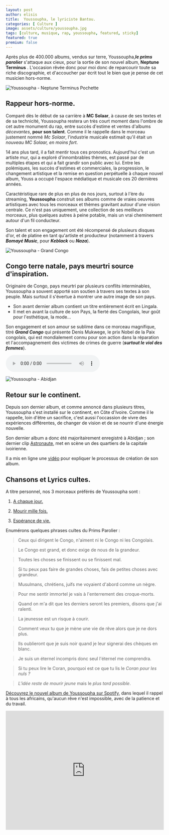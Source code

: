 ```yaml
---
layout: post
author: elisis
title:  Youssoupha, le lyriciste Bantou.
categories: [ Culture ]
image: assets/culture/youssoupha.jpg
tags: [culture, musique, rap, youssoupha, featured, sticky]
featured: true
premium: false
---
```



Après plus de 400.000 albums, vendus sur terre, Youssoupha,***le prims parolier*** s'attaque aux cieux, pour la sortie de son nouvel album, **Neptune Terminus** . L'occasion rêvée donc pour moi donc de reparcourir toute sa riche discographie, et d'accoucher par écrit tout le bien que je pense de cet musicien hors-norme.

![Youssoupha - Neptune Terminus Pochette](https://bienvenuelisis.github.io/news-noir-meilleur-jekyll/assets/culture/youss-neptune.jpg)

## Rappeur hors-norme.

Comparé dès le début de sa carrière à **MC Solaar**, à cause de ses textes et de sa technicité, Youssoupha restera un très court moment dans l'ombre de cet autre monument du rap, entre succès d'estime et ventes d'albums *décevantes*, **pour son talent**. Comme il le rappelle dans le morceau justement nommé *Mc Solaar*, l'industrie musicale estimait qu'il était un *nouveau MC Solaar, en moins fort*.

14 ans plus tard, il a fait mentir tous ces pronostics. Aujourd'hui c'est un artiste mur, qui a exploré d'innombrables thèmes, est passé par de multiples étapes et qui a fait grandir son public avec lui. Entre les polémiques, les succès d'estimes et commerciales, la progression, le changement artistique et la remise en question perpétuelle à chaque nouvel album, Youss a occupé l'espace médiatique et musicale ces 20 dernières années.

Caractéristique rare de plus en plus de nos jours, surtout à l'ère du streaming, **Youssoupha** construit ses albums comme de vraies oeuvres artistiques avec tous les morceaux et thèmes gravitant autour d'une vision centrale. Ce n'est pas uniquement, une collection de ses meilleurs morceaux, plus quelques autres à peine potable, mais un vrai cheminement autour d'un fil conducteur. 

Son talent et son engagement ont été récompensé de plusieurs disques d'or, et de platine en tant qu'artiste et producteur (notamment à travers ***Bomayé Music***, pour ***Keblack*** ou ***Naza***).

![Youssoupha - Grand Congo](https://bienvenuelisis.github.io/news-noir-meilleur-jekyll/assets/culture/youss-congo.jpg)

## Congo terre natale, pays meurtri source d'inspiration.

Originaire de Congo, pays meurtri par plusieurs conflits interminables, Youssoupha a souvent apporté son soutien à travers ses textes à son peuple. Mais surtout il s'évertue à montrer une autre image de son pays.

- Son avant dernier album contient un titre entièrement écrit en Lingala.
- Il met en avant la culture de son Pays, la fierté des Congolais, leur goût pour l'esthétique, la mode...

Son engagement et son amour se sublime dans ce morceau magnifique, titré ***Grand Congo*** qui présente Denis Mukwege, le prix Nobel de la Paix congolais, qui est mondialement connu pour son action dans la réparation et l'accompagnement des victimes de crimes de guerre (***surtout le viol des femmes***).

<audio controls link="https://bienvenuelisis.github.io/news-noir-meilleur-jekyll/assets/culture/Youssoupha x Denis Mukwege - Grand Congo.mp3">  
	<source src="https://bienvenuelisis.github.io/news-noir-meilleur-jekyll/assets/culture/Youssoupha x Denis Mukwege - Grand Congo.mp3"  type="audio/mpeg">  
Votre média ne supporte pas les contenus audio.  
</audio>

![Youssoupha - Abidjan](https://bienvenuelisis.github.io/news-noir-meilleur-jekyll/assets/culture/youss-abidjan.jpg)

## Retour sur le continent.

Depuis son dernier album, et comme annoncé dans plusieurs titres, Youssoupha s'est installé sur le continent, en Côte d'Ivoire. Comme il le rappelle, loin d'être un sacrifice, c'est aussi l'occassion de vivre des expériences différentes, de changer de vision et de se nourrir d'une énergie nouvelle.

Son dernier album a donc été majoritairement enregistré à Abidjan ; son dernier clip [Astronaute](https://www.youtube.com/watch?v=ovHFJBKheck), met en scène un des quartiers de la capitale ivoirienne.

Il a mis en ligne une [vidéo](https://www.youtube.com/watch?v=ldrKgt68vKk) pour expliquer le processus de création de son album.

## Chansons et Lyrics cultes.

A titre personnel, nos 3 morceaux préférés de Youssoupha sont : 

1. [A chaque jour.](https://open.spotify.com/track/0j0ByhXpooMJ2pUml0PqM9?si=15d120b9bfbb442b) 

2. [Mourir mille fois.](https://open.spotify.com/track/4z5xiLGJM9RuBI95pLttll?si=d4c8ec5dd1bb4a6b)

3. [Espérance de vie.](https://open.spotify.com/track/3cGVxCO2LQr1FMrzWBe9KI?si=7a63a0a3e3234fd3)

Enumérons quelques phrases cultes du Prims Parolier :

> Ceux qui dirigent le Congo, n'aiment ni le Congo ni les Congolais.

> Le Congo est grand, et donc exige de nous de la grandeur.

> Toutes les choses se finissent ou se finissent mal.

> Si tu peux pas faire de grandes choses, fais de petites choses avec grandeur.

> Musulmans, chrétiens, juifs me voyaient d'abord comme un nègre.

> Pour me sentir immortel je vais à l'enterrement des croque-morts.

> Quand on m'a dit que les derniers seront les premiers, disons que j'ai ralenti.

> La jeunesse est un risque à courir.

> Comment veux tu que je mène une vie de rêve alors que je ne dors plus.

> Ils oublieront que je suis noir quand je leur signerai des chèques en blanc.

> Je suis un éternel incompris donc seul l'éternel me comprendra.

> Si tu peux lire le Coran, pourquoi est ce que tu lis le *Coran pour les nuls ?*

> _L'idée reste de mourir jeune_ mais le _plus tard possible_.

[Découvrez le nouvel album de Youssoupha sur Spotify](https://open.spotify.com/album/3Y8U9hoaYR9P5IF9D9ZmiM?si=ofNIUU8sQguVwPnjIzmsWg), dans lequel il rappel à tous les africains, qu'aucun rêve n'est impossible, avec de la patience et du travail.

<iframe src="https://open.spotify.com/embed/album/3Y8U9hoaYR9P5IF9D9ZmiM" width="100%" height="380" frameborder="0" allowtransparency="true" allow="encrypted-media"></iframe>


